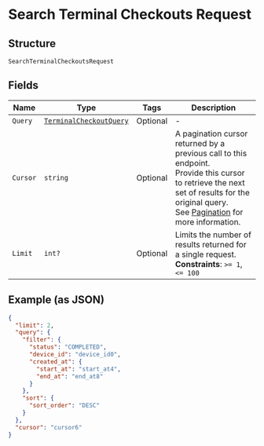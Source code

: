 
# Search Terminal Checkouts Request

## Structure

`SearchTerminalCheckoutsRequest`

## Fields

| Name | Type | Tags | Description |
|  --- | --- | --- | --- |
| `Query` | [`TerminalCheckoutQuery`](../../doc/models/terminal-checkout-query.md) | Optional | - |
| `Cursor` | `string` | Optional | A pagination cursor returned by a previous call to this endpoint.<br>Provide this cursor to retrieve the next set of results for the original query.<br>See [Pagination](https://developer.squareup.com/docs/build-basics/common-api-patterns/pagination) for more information. |
| `Limit` | `int?` | Optional | Limits the number of results returned for a single request.<br>**Constraints**: `>= 1`, `<= 100` |

## Example (as JSON)

```json
{
  "limit": 2,
  "query": {
    "filter": {
      "status": "COMPLETED",
      "device_id": "device_id0",
      "created_at": {
        "start_at": "start_at4",
        "end_at": "end_at8"
      }
    },
    "sort": {
      "sort_order": "DESC"
    }
  },
  "cursor": "cursor6"
}
```

